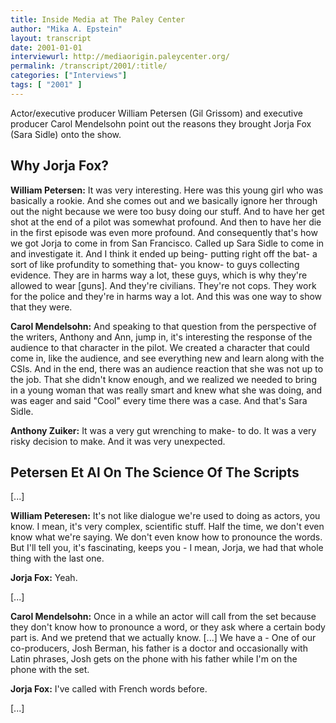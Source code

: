 ```yaml
---
title: Inside Media at The Paley Center
author: "Mika A. Epstein"
layout: transcript
date: 2001-01-01
interviewurl: http://mediaorigin.paleycenter.org/
permalink: /transcript/2001/:title/
categories: ["Interviews"]
tags: [ "2001" ]
---
```


Actor/executive producer William Petersen (Gil Grissom) and executive producer Carol Mendelsohn point out the reasons they brought Jorja Fox (Sara Sidle) onto the show.

## Why Jorja Fox?

**William Petersen:** It was very interesting. Here was this young girl who was basically a rookie. And she comes out and we basically ignore her through out the night because we were too busy doing our stuff. And to have her get shot at the end of a pilot was somewhat profound. And then to have her die in the first episode was even more profound. And consequently that's how we got Jorja to come in from San Francisco. Called up Sara Sidle to come in and investigate it. And I think it ended up being- putting right off the bat- a sort of like profundity to something that- you know- to guys collecting evidence. They are in harms way a lot, these guys, which is why they're allowed to wear [guns]. And they're civilians. They're not cops. They work for the police and they're in harms way a lot. And this was one way to show that they were.

**Carol Mendelsohn:** And speaking to that question from the perspective of the writers, Anthony and Ann, jump in, it's interesting the response of the audience to that character in the pilot. We created a character that could come in, like the audience, and see everything new and learn along with the CSIs. And in the end, there was an audience reaction that she was not up to the job. That she didn't know enough, and we realized we needed to bring in a young woman that was really smart and knew what she was doing, and was eager and said "Cool" every time there was a case. And that's Sara Sidle.

**Anthony Zuiker:** It was a very gut wrenching to make- to do. It was a very risky decision to make. And it was very unexpected.

## Petersen Et Al On The Science Of The Scripts

[...]

**William Peteresen:** It's not like dialogue we're used to doing as actors, you know. I mean, it's very complex, scientific stuff. Half the time, we don't even know what we're saying. We don't even know how to pronounce the words. But I'll tell you, it's fascinating, keeps you - I mean, Jorja, we had that whole thing with the last one.

**Jorja Fox:** Yeah.

[...]

**Carol Mendelsohn:** Once in a while an actor will call from the set because they don't know how to pronounce a word, or they ask where a certain body part is. And we pretend that we actually know. [...] We have a - One of our co-producers, Josh Berman, his father is a doctor and occasionally with Latin phrases, Josh gets on the phone with his father while I'm on the phone with the set.

**Jorja Fox:** I've called with French words before.

[...]
